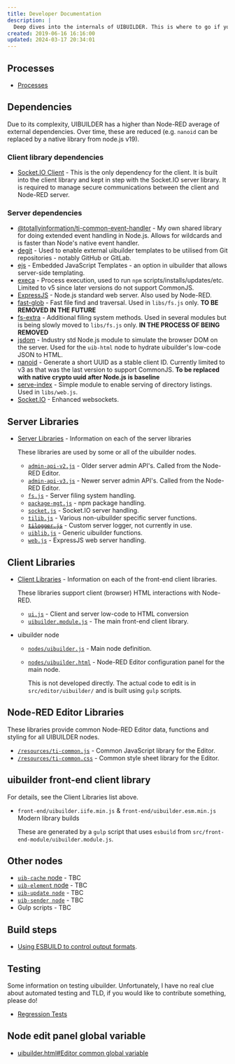 ```yaml
---
title: Developer Documentation
description: |
  Deep dives into the internals of UIBUILDER. This is where to go if you need to understand how things work. These documents may lag behind the actual code however, so it is always worth also referencing the current codebase.
created: 2019-06-16 16:16:00
updated: 2024-03-17 20:34:01
---
```


## Processes

* [Processes](processes/README.md)

## Dependencies

Due to its complexity, UIBUILDER has a higher than Node-RED average of external dependencies. Over time, these are reduced (e.g. `nanoid` can be replaced by a native library from node.js v19).

### Client library dependencies

* [Socket.IO Client](https://www.npmjs.com/package/socket.io-client) - This is the only dependency for the client. It is built into the client library and kept in step with the Socket.IO server library. It is required to manage secure communications between the client and Node-RED server.

### Server dependencies

* [@totallyinformation/ti-common-event-handler](https://www.npmjs.com/package/@totallyinformation/ti-common-event-handler) - My own shared library for doing extended event handling in Node.js. Allows for wildcards and is faster than Node's native event handler.
* [degit](https://www.npmjs.com/package/degit) - Used to enable external uibuilder templates to be utilised from Git repositories - notably GitHub or GitLab.
* [ejs](https://www.npmjs.com/package/ejs) - Embedded JavaScript Templates - an option in uibuilder that allows server-side templating.
* [execa](https://www.npmjs.com/package/execa) - Process execution, used to run `npm` scripts/installs/updates/etc. Limited to v5 since later versions do not support CommonJS.
* [ExpressJS](https://www.npmjs.com/package/express) - Node.js standard web server. Also used by Node-RED.
* [fast-glob](https://www.npmjs.com/package/fast-glob) - Fast file find and traversal. Used in `libs/fs.js` only. **TO BE REMOVED IN THE FUTURE**
* [fs-extra](https://www.npmjs.com/package/fs-extra) - Additional filing system methods. Used in several modules but is being slowly moved to `libs/fs.js` only. **IN THE PROCESS OF BEING REMOVED**
* [jsdom](https://www.npmjs.com/package/jsdom) - Industry std Node.js module to simulate the browser DOM on the server. Used for the `uib-html` node to hydrate uibuilder's low-code JSON to HTML.
* [nanoid](https://www.npmjs.com/package/nanoid) - Generate a short UUID as a stable client ID. Currently limited to v3 as that was the last version to support CommonJS. **To be replaced with native crypto uuid after Node.js is baseline**
* [serve-index](https://www.npmjs.com/package/serve-index) - Simple module to enable serving of directory listings. Used in `libs/web.js`.
* [Socket.IO](https://www.npmjs.com/package/socket.io) - Enhanced websockets.

## Server Libraries

* [Server Libraries](dev/server-libs/README.md) - Information on each of the server libraries

  These libraries are used by some or all of the uibuilder nodes.

  * [`admin-api-v2.js`](dev/server-libs/admin-api-v2) - Older server admin API's. Called from the Node-RED Editor.
  * [`admin-api-v3.js`](dev/server-libs/admin-api-v3) - Newer server admin API's. Called from the Node-RED Editor.
  * [`fs.js`](dev/server-libs/fs) - Server filing system handling.
  * [`package-mgt.js`](dev/server-libs/package-mgt) - npm package handling.
  * [`socket.js`](dev/server-libs/socket) - Socket.IO server handling.
  * [`tilib.js`](dev/server-libs/tilib) - Various non-uibuilder specific server functions.
  * ~~[`tilogger.js`](dev/server-libs/tilogger)~~ - Custom server logger, not currently in use.
  * [`uiblib.js`](dev/server-libs/uiblib) - Generic uibuilder functions.
  * [`web.js`](dev/server-libs/web) - ExpressJS web server handling.

## Client Libraries

* [Client Libraries](dev/client-libs/README.md) - Information on each of the front-end client libraries.

  These libraries support client (browser) HTML interactions with Node-RED.

  * [`ui.js`](dev/client-libs/ui) - Client and server low-code to HTML conversion
  * [`uibuilder.module.js`](dev/client-libs/uibuilder-module) - The main front-end client library.

* uibuilder node
  * [`nodes/uibuilder.js`](dev/uibuilder-js.md) - Main node definition.
  * [`nodes/uibuilder.html`](dev/uibuilder-html.md) - Node-RED Editor configuration panel for the main node.
    
    This is not developed directly. The actual code to edit is in `src/editor/uibuilder/` and is built using `gulp` scripts.

## Node-RED Editor Libraries

These libraries provide common Node-RED Editor data, functions and styling for all UIBUILDER nodes.

* [`/resources/ti-common.js`](dev/editor-libs/ti-common) - Common JavaScript library for the Editor.
* [`/resources/ti-common.css`](dev/editor-libs/ti-common-css) - Common style sheet library for the Editor.

## uibuilder front-end client library

  For details, see the Client Libraries list above.

  * `front-end/uibuilder.iife.min.js` & `front-end/uibuilder.esm.min.js` Modern library builds
  
    These are generated by a `gulp` script that uses `esbuild` from `src/front-end-module/uibuilder.module.js`.

## Other nodes

* [`uib-cache` node](nodes/uib-cache) - TBC
* [`uib-element` node](nodes/uib-element) - TBC
* [`uib-update node`](nodes/uib-update) - TBC
* [`uib-sender node`](nodes/uib-sender) - TBC
* Gulp scripts - TBC

## Build steps

* [Using ESBUILD to control output formats](dev/build-steps.md).

## Testing

Some information on testing uibuilder. Unfortunately, I have no real clue about automated testing and TLD, if you would like to contribute something, please do!

* [Regression Tests](dev/regression-tests.md)

## Node edit panel global variable

* [uibuilder.html#Editor common global variable](dev/uibuilder-html#editor-common-global-variable)
